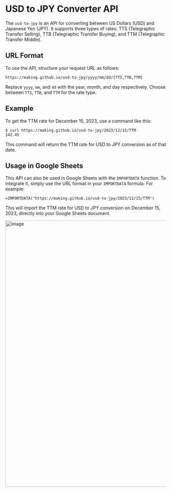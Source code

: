 # USD to JPY Converter API

The `usd-to-jpy` is an API for converting between US Dollars (USD) and Japanese Yen (JPY). It supports three types of rates: TTS (Telegraphic Transfer Selling), TTB (Telegraphic Transfer Buying), and TTM (Telegraphic Transfer Middle).

## URL Format

To use the API, structure your request URL as follows:

```
https://making.github.io/usd-to-jpy/yyyy/mm/dd/{TTS,TTB,TTM}
```

Replace `yyyy`, `mm`, and `dd` with the year, month, and day respectively. Choose between `TTS`, `TTB`, and `TTM` for the rate type.

## Example

To get the TTM rate for December 15, 2023, use a command like this:

```
$ curl https://making.github.io/usd-to-jpy/2023/12/15/TTM
142.45
```

This command will return the TTM rate for USD to JPY conversion as of that date.

## Usage in Google Sheets

This API can also be used in Google Sheets with the `IMPORTDATA` function. To integrate it, simply use the URL format in your `IMPORTDATA` formula. For example:

```
=IMPORTDATA("https://making.github.io/usd-to-jpy/2023/12/15/TTM")
```

This will import the TTM rate for USD to JPY conversion on December 15, 2023, directly into your Google Sheets document.

<img width="831" alt="image" src="https://github.com/making/usd-to-jpy/assets/106908/1eeaeaf5-bb3e-4875-8c76-eabf812d6e7e">

